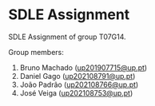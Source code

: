 # SDLE Assignment

SDLE Assignment of group T07G14.

Group members:

1. Bruno Machado (up201907715@up.pt)
2. Daniel Gago (up202108791@up.pt)
3. João Padrão (up202108766@up.pt)
4. José Veiga (up202108753@up.pt)
